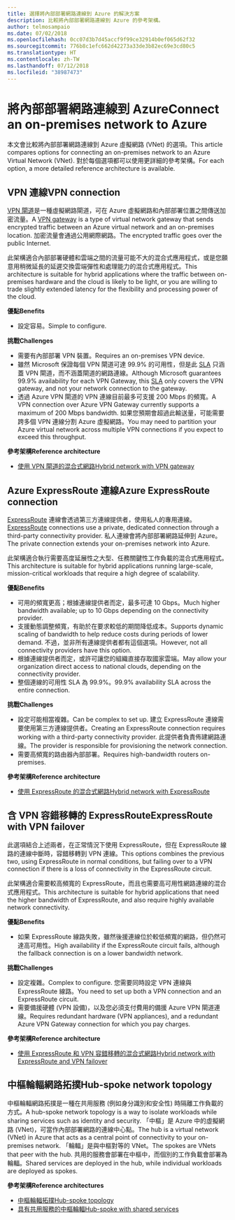 ```yaml
---
title: 選擇將內部部署網路連線到 Azure 的解決方案
description: 比較將內部部署網路連線到 Azure 的參考架構。
author: telmosampaio
ms.date: 07/02/2018
ms.openlocfilehash: 0cc07d3b7d45accf9f99ce32914b0ef065d62f32
ms.sourcegitcommit: 776b8c1efc662d42273a33de3b82ec69e3cd80c5
ms.translationtype: HT
ms.contentlocale: zh-TW
ms.lasthandoff: 07/12/2018
ms.locfileid: "38987473"
---
```

# <a name="connect-an-on-premises-network-to-azure"></a><span data-ttu-id="24f0b-103">將內部部署網路連線到 Azure</span><span class="sxs-lookup"><span data-stu-id="24f0b-103">Connect an on-premises network to Azure</span></span>

<span data-ttu-id="24f0b-104">本文會比較將內部部署網路連線到 Azure 虛擬網路 (VNet) 的選項。</span><span class="sxs-lookup"><span data-stu-id="24f0b-104">This article compares options for connecting an on-premises network to an Azure Virtual Network (VNet).</span></span> <span data-ttu-id="24f0b-105">對於每個選項都可以使用更詳細的參考架構。</span><span class="sxs-lookup"><span data-stu-id="24f0b-105">For each option, a more detailed reference architecture is available.</span></span>

## <a name="vpn-connection"></a><span data-ttu-id="24f0b-106">VPN 連線</span><span class="sxs-lookup"><span data-stu-id="24f0b-106">VPN connection</span></span>

<span data-ttu-id="24f0b-107">[VPN 閘道](/azure/vpn-gateway/vpn-gateway-about-vpngateways)是一種虛擬網路閘道，可在 Azure 虛擬網路和內部部署位置之間傳送加密流量。</span><span class="sxs-lookup"><span data-stu-id="24f0b-107">A [VPN gateway](/azure/vpn-gateway/vpn-gateway-about-vpngateways) is a type of virtual network gateway that sends encrypted traffic between an Azure virtual network and an on-premises location.</span></span> <span data-ttu-id="24f0b-108">加密流量會通過公用網際網路。</span><span class="sxs-lookup"><span data-stu-id="24f0b-108">The encrypted traffic goes over the public Internet.</span></span>

<span data-ttu-id="24f0b-109">此架構適合內部部署硬體和雲端之間的流量可能不大的混合式應用程式，或是您願意用稍微延長的延遲交換雲端彈性和處理能力的混合式應用程式。</span><span class="sxs-lookup"><span data-stu-id="24f0b-109">This architecture is suitable for hybrid applications where the traffic between on-premises hardware and the cloud is likely to be light, or you are willing to trade slightly extended latency for the flexibility and processing power of the cloud.</span></span>

<span data-ttu-id="24f0b-110">**優點**</span><span class="sxs-lookup"><span data-stu-id="24f0b-110">**Benefits**</span></span>

- <span data-ttu-id="24f0b-111">設定容易。</span><span class="sxs-lookup"><span data-stu-id="24f0b-111">Simple to configure.</span></span>

<span data-ttu-id="24f0b-112">**挑戰**</span><span class="sxs-lookup"><span data-stu-id="24f0b-112">**Challenges**</span></span>

- <span data-ttu-id="24f0b-113">需要有內部部署 VPN 裝置。</span><span class="sxs-lookup"><span data-stu-id="24f0b-113">Requires an on-premises VPN device.</span></span>
- <span data-ttu-id="24f0b-114">雖然 Microsoft 保證每個 VPN 閘道可達 99.9% 的可用性，但是此 [SLA](https://azure.microsoft.com/support/legal/sla/vpn-gateway/) 只涵蓋 VPN 閘道，而不涵蓋閘道的網路連線。</span><span class="sxs-lookup"><span data-stu-id="24f0b-114">Although Microsoft guarantees 99.9% availability for each VPN Gateway, this [SLA](https://azure.microsoft.com/support/legal/sla/vpn-gateway/) only covers the VPN gateway, and not your network connection to the gateway.</span></span>
- <span data-ttu-id="24f0b-115">透過 Azure VPN 閘道的 VPN 連線目前最多可支援 200 Mbps 的頻寬。</span><span class="sxs-lookup"><span data-stu-id="24f0b-115">A VPN connection over Azure VPN Gateway currently supports a maximum of 200 Mbps bandwidth.</span></span> <span data-ttu-id="24f0b-116">如果您預期會超過此輸送量，可能需要跨多個 VPN 連線分割 Azure 虛擬網路。</span><span class="sxs-lookup"><span data-stu-id="24f0b-116">You may need to partition your Azure virtual network across multiple VPN connections if you expect to exceed this throughput.</span></span>

<span data-ttu-id="24f0b-117">**參考架構**</span><span class="sxs-lookup"><span data-stu-id="24f0b-117">**Reference architecture**</span></span>

- [<span data-ttu-id="24f0b-118">使用 VPN 閘道的混合式網路</span><span class="sxs-lookup"><span data-stu-id="24f0b-118">Hybrid network with VPN gateway</span></span>](./vpn.md)

## <a name="azure-expressroute-connection"></a><span data-ttu-id="24f0b-119">Azure ExpressRoute 連線</span><span class="sxs-lookup"><span data-stu-id="24f0b-119">Azure ExpressRoute connection</span></span>

<span data-ttu-id="24f0b-120">[ExpressRoute](/azure/expressroute/) 連線會透過第三方連線提供者，使用私人的專用連線。</span><span class="sxs-lookup"><span data-stu-id="24f0b-120">[ExpressRoute](/azure/expressroute/) connections use a private, dedicated connection through a third-party connectivity provider.</span></span> <span data-ttu-id="24f0b-121">私人連線會將內部部署網路延伸到 Azure。</span><span class="sxs-lookup"><span data-stu-id="24f0b-121">The private connection extends your on-premises network into Azure.</span></span> 

<span data-ttu-id="24f0b-122">此架構適合執行需要高度延展性之大型、任務關鍵性工作負載的混合式應用程式。</span><span class="sxs-lookup"><span data-stu-id="24f0b-122">This architecture is suitable for hybrid applications running large-scale, mission-critical workloads that require a high degree of scalability.</span></span> 

<span data-ttu-id="24f0b-123">**優點**</span><span class="sxs-lookup"><span data-stu-id="24f0b-123">**Benefits**</span></span>

- <span data-ttu-id="24f0b-124">可用的頻寬更高；根據連線提供者而定，最多可達 10 Gbps。</span><span class="sxs-lookup"><span data-stu-id="24f0b-124">Much higher bandwidth available; up to 10 Gbps depending on the connectivity provider.</span></span>
- <span data-ttu-id="24f0b-125">支援動態調整頻寬，有助於在要求較低的期間降低成本。</span><span class="sxs-lookup"><span data-stu-id="24f0b-125">Supports dynamic scaling of bandwidth to help reduce costs during periods of lower demand.</span></span> <span data-ttu-id="24f0b-126">不過，並非所有連線提供者都有這個選項。</span><span class="sxs-lookup"><span data-stu-id="24f0b-126">However, not all connectivity providers have this option.</span></span>
- <span data-ttu-id="24f0b-127">根據連線提供者而定，或許可讓您的組織直接存取國家雲端。</span><span class="sxs-lookup"><span data-stu-id="24f0b-127">May allow your organization direct access to national clouds, depending on the connectivity provider.</span></span>
- <span data-ttu-id="24f0b-128">整個連線的可用性 SLA 為 99.9%。</span><span class="sxs-lookup"><span data-stu-id="24f0b-128">99.9% availability SLA across the entire connection.</span></span>

<span data-ttu-id="24f0b-129">**挑戰**</span><span class="sxs-lookup"><span data-stu-id="24f0b-129">**Challenges**</span></span>

- <span data-ttu-id="24f0b-130">設定可能相當複雜。</span><span class="sxs-lookup"><span data-stu-id="24f0b-130">Can be complex to set up.</span></span> <span data-ttu-id="24f0b-131">建立 ExpressRoute 連線需要使用第三方連線提供者。</span><span class="sxs-lookup"><span data-stu-id="24f0b-131">Creating an ExpressRoute connection requires working with a third-party connectivity provider.</span></span> <span data-ttu-id="24f0b-132">此提供者負責佈建網路連線。</span><span class="sxs-lookup"><span data-stu-id="24f0b-132">The provider is responsible for provisioning the network connection.</span></span>
- <span data-ttu-id="24f0b-133">需要高頻寬的路由器內部部署。</span><span class="sxs-lookup"><span data-stu-id="24f0b-133">Requires high-bandwidth routers on-premises.</span></span>

<span data-ttu-id="24f0b-134">**參考架構**</span><span class="sxs-lookup"><span data-stu-id="24f0b-134">**Reference architecture**</span></span>

- [<span data-ttu-id="24f0b-135">使用 ExpressRoute 的混合式網路</span><span class="sxs-lookup"><span data-stu-id="24f0b-135">Hybrid network with ExpressRoute</span></span>](./expressroute.md)

## <a name="expressroute-with-vpn-failover"></a><span data-ttu-id="24f0b-136">含 VPN 容錯移轉的 ExpressRoute</span><span class="sxs-lookup"><span data-stu-id="24f0b-136">ExpressRoute with VPN failover</span></span>

<span data-ttu-id="24f0b-137">此選項結合上述兩者，在正常情況下使用 ExpressRoute，但在 ExpressRoute 線路的連線中斷時，容錯移轉到 VPN 連線。</span><span class="sxs-lookup"><span data-stu-id="24f0b-137">This options combines the previous two, using ExpressRoute in normal conditions, but failing over to a VPN connection if there is a loss of connectivity in the ExpressRoute circuit.</span></span>

<span data-ttu-id="24f0b-138">此架構適合需要較高頻寬的 ExpressRoute，而且也需要高可用性網路連線的混合式應用程式。</span><span class="sxs-lookup"><span data-stu-id="24f0b-138">This architecture is suitable for hybrid applications that need the higher bandwidth of ExpressRoute, and also require highly available network connectivity.</span></span> 

<span data-ttu-id="24f0b-139">**優點**</span><span class="sxs-lookup"><span data-stu-id="24f0b-139">**Benefits**</span></span>

- <span data-ttu-id="24f0b-140">如果 ExpressRoute 線路失敗，雖然後援連線位於較低頻寬的網路，但仍然可達高可用性。</span><span class="sxs-lookup"><span data-stu-id="24f0b-140">High availability if the ExpressRoute circuit fails, although the fallback connection is on a lower bandwidth network.</span></span>

<span data-ttu-id="24f0b-141">**挑戰**</span><span class="sxs-lookup"><span data-stu-id="24f0b-141">**Challenges**</span></span>

- <span data-ttu-id="24f0b-142">設定複雜。</span><span class="sxs-lookup"><span data-stu-id="24f0b-142">Complex to configure.</span></span> <span data-ttu-id="24f0b-143">您需要同時設定 VPN 連線與 ExpressRoute 線路。</span><span class="sxs-lookup"><span data-stu-id="24f0b-143">You need to set up both a VPN connection and an ExpressRoute circuit.</span></span>
- <span data-ttu-id="24f0b-144">需要備援硬體 (VPN 設備)，以及您必須支付費用的備援 Azure VPN 閘道連線。</span><span class="sxs-lookup"><span data-stu-id="24f0b-144">Requires redundant hardware (VPN appliances), and a redundant Azure VPN Gateway connection for which you pay charges.</span></span>

<span data-ttu-id="24f0b-145">**參考架構**</span><span class="sxs-lookup"><span data-stu-id="24f0b-145">**Reference architecture**</span></span>

- [<span data-ttu-id="24f0b-146">使用 ExpressRoute 和 VPN 容錯移轉的混合式網路</span><span class="sxs-lookup"><span data-stu-id="24f0b-146">Hybrid network with ExpressRoute and VPN failover</span></span>](./expressroute-vpn-failover.md)


## <a name="hub-spoke-network-topology"></a><span data-ttu-id="24f0b-147">中樞輪輻網路拓撲</span><span class="sxs-lookup"><span data-stu-id="24f0b-147">Hub-spoke network topology</span></span>

<span data-ttu-id="24f0b-148">中樞輪輻網路拓撲是一種在共用服務 (例如身分識別和安全性) 時隔離工作負載的方式。</span><span class="sxs-lookup"><span data-stu-id="24f0b-148">A hub-spoke network topology is a way to isolate workloads while sharing services such as identity and security.</span></span> <span data-ttu-id="24f0b-149">「中樞」是 Azure 中的虛擬網路 (VNet)，可當作內部部署網路的連線中心點。</span><span class="sxs-lookup"><span data-stu-id="24f0b-149">The hub is a virtual network (VNet) in Azure that acts as a central point of connectivity to your on-premises network.</span></span> <span data-ttu-id="24f0b-150">「輪輻」是與中樞對等的 VNet。</span><span class="sxs-lookup"><span data-stu-id="24f0b-150">The spokes are VNets that peer with the hub.</span></span> <span data-ttu-id="24f0b-151">共用的服務會部署在中樞中，而個別的工作負載會部署為輪輻。</span><span class="sxs-lookup"><span data-stu-id="24f0b-151">Shared services are deployed in the hub, while individual workloads are deployed as spokes.</span></span>


<span data-ttu-id="24f0b-152">**參考架構**</span><span class="sxs-lookup"><span data-stu-id="24f0b-152">**Reference architectures**</span></span>

- [<span data-ttu-id="24f0b-153">中樞輪輻拓撲</span><span class="sxs-lookup"><span data-stu-id="24f0b-153">Hub-spoke topology</span></span>](./hub-spoke.md)
- [<span data-ttu-id="24f0b-154">具有共用服務的中樞輪輻</span><span class="sxs-lookup"><span data-stu-id="24f0b-154">Hub-spoke with shared services</span></span>](./shared-services.md)
